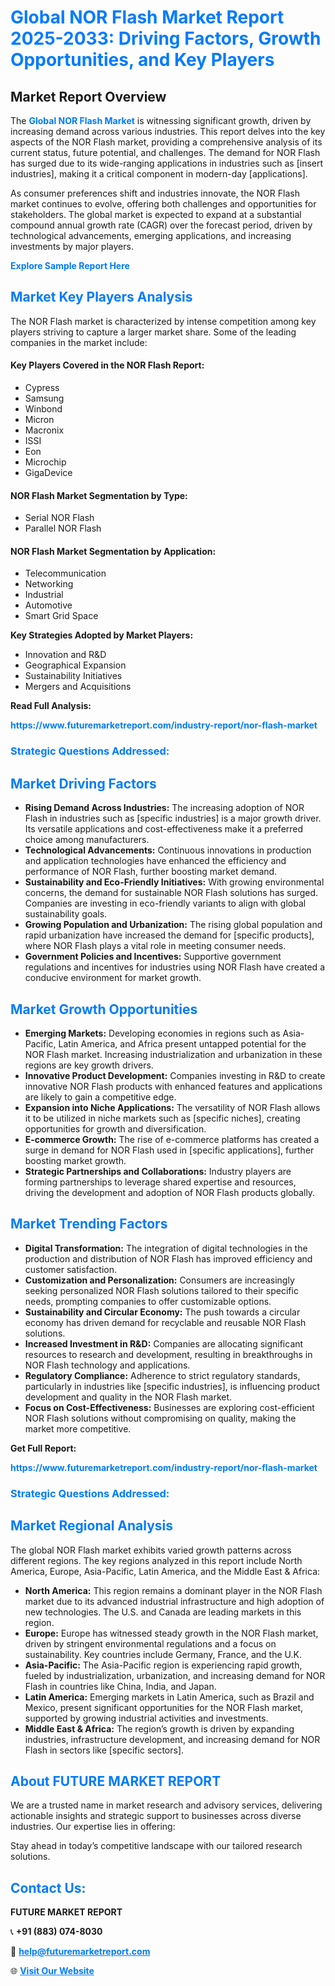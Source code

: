 <h1 style="color: #007BFF;">Global NOR Flash Market Report 2025-2033: Driving Factors, Growth Opportunities, and Key Players</h1>

<section id="overview">
<h2>Market Report Overview</h2>
<p>The <a href="https://www.futuremarketreport.com/industry-report/nor-flash-market" style="color: #007BFF; text-decoration: none;"><strong>Global NOR Flash Market</strong></a> is witnessing significant growth, driven by increasing demand across various industries. This report delves into the key aspects of the NOR Flash market, providing a comprehensive analysis of its current status, future potential, and challenges. The demand for NOR Flash has surged due to its wide-ranging applications in industries such as [insert industries], making it a critical component in modern-day [applications].</p>
<p>As consumer preferences shift and industries innovate, the NOR Flash market continues to evolve, offering both challenges and opportunities for stakeholders. The global market is expected to expand at a substantial compound annual growth rate (CAGR) over the forecast period, driven by technological advancements, emerging applications, and increasing investments by major players.</p>
</section>

<section id="overview">
<p><a href="https://www.futuremarketreport.com/request-sample/reportId=107321" style="color: #007BFF; text-decoration: none;"><strong>Explore Sample Report Here</strong></a></p>
</section>

<section id="key-players">
<h2 style="color: #007BFF;">Market Key Players Analysis</h2>
<p>The NOR Flash market is characterized by intense competition among key players striving to capture a larger market share. Some of the leading companies in the market include:</p>
<h4>Key Players Covered in the NOR Flash Report:</h4>
<ul><li>Cypress</li><li>Samsung</li><li>Winbond</li><li>Micron</li><li>Macronix</li><li>ISSI</li><li>Eon</li><li>Microchip</li><li>GigaDevice</li></ul>
<h4>NOR Flash Market Segmentation by Type:</h4>
<ul><li>Serial NOR Flash</li><li>Parallel NOR Flash</li></ul>

<h4>NOR Flash Market Segmentation by Application:</h4>
<ul><li>Telecommunication</li><li>Networking</li><li>Industrial</li><li>Automotive</li><li>Smart Grid Space</li></ul>
<p><strong>Key Strategies Adopted by Market Players:</strong></p>
<ul>
<li>Innovation and R&D</li>
<li>Geographical Expansion</li>
<li>Sustainability Initiatives</li>
<li>Mergers and Acquisitions</li>
</ul>
</section>

<section>
<p><strong>Read Full Analysis: </strong></p><a href="https://www.futuremarketreport.com/industry-report/nor-flash-market" style="color: #007BFF; text-decoration: none;"><strong>https://www.futuremarketreport.com/industry-report/nor-flash-market</strong></a>
<h3 style="color: #007BFF;">Strategic Questions Addressed:</h3>
</section>

<section id="driving-factors">
<h2 style="color: #007BFF;">Market Driving Factors</h2>
<ul>
<li><strong>Rising Demand Across Industries:</strong> The increasing adoption of NOR Flash in industries such as [specific industries] is a major growth driver. Its versatile applications and cost-effectiveness make it a preferred choice among manufacturers.</li>
<li><strong>Technological Advancements:</strong> Continuous innovations in production and application technologies have enhanced the efficiency and performance of NOR Flash, further boosting market demand.</li>
<li><strong>Sustainability and Eco-Friendly Initiatives:</strong> With growing environmental concerns, the demand for sustainable NOR Flash solutions has surged. Companies are investing in eco-friendly variants to align with global sustainability goals.</li>
<li><strong>Growing Population and Urbanization:</strong> The rising global population and rapid urbanization have increased the demand for [specific products], where NOR Flash plays a vital role in meeting consumer needs.</li>
<li><strong>Government Policies and Incentives:</strong> Supportive government regulations and incentives for industries using NOR Flash have created a conducive environment for market growth.</li>
</ul>
</section>

<section id="growth-opportunities">
<h2 style="color: #007BFF;">Market Growth Opportunities</h2>
<ul>
<li><strong>Emerging Markets:</strong> Developing economies in regions such as Asia-Pacific, Latin America, and Africa present untapped potential for the NOR Flash market. Increasing industrialization and urbanization in these regions are key growth drivers.</li>
<li><strong>Innovative Product Development:</strong> Companies investing in R&D to create innovative NOR Flash products with enhanced features and applications are likely to gain a competitive edge.</li>
<li><strong>Expansion into Niche Applications:</strong> The versatility of NOR Flash allows it to be utilized in niche markets such as [specific niches], creating opportunities for growth and diversification.</li>
<li><strong>E-commerce Growth:</strong> The rise of e-commerce platforms has created a surge in demand for NOR Flash used in [specific applications], further boosting market growth.</li>
<li><strong>Strategic Partnerships and Collaborations:</strong> Industry players are forming partnerships to leverage shared expertise and resources, driving the development and adoption of NOR Flash products globally.</li>
</ul>
</section>

<section id="trending-factors">
<h2 style="color: #007BFF;">Market Trending Factors</h2>
<ul>
<li><strong>Digital Transformation:</strong> The integration of digital technologies in the production and distribution of NOR Flash has improved efficiency and customer satisfaction.</li>
<li><strong>Customization and Personalization:</strong> Consumers are increasingly seeking personalized NOR Flash solutions tailored to their specific needs, prompting companies to offer customizable options.</li>
<li><strong>Sustainability and Circular Economy:</strong> The push towards a circular economy has driven demand for recyclable and reusable NOR Flash solutions.</li>
<li><strong>Increased Investment in R&D:</strong> Companies are allocating significant resources to research and development, resulting in breakthroughs in NOR Flash technology and applications.</li>
<li><strong>Regulatory Compliance:</strong> Adherence to strict regulatory standards, particularly in industries like [specific industries], is influencing product development and quality in the NOR Flash market.</li>
<li><strong>Focus on Cost-Effectiveness:</strong> Businesses are exploring cost-efficient NOR Flash solutions without compromising on quality, making the market more competitive.</li>
</ul>
</section>

<section>
<p><strong>Get Full Report: </strong></p><a href="https://www.futuremarketreport.com/industry-report/nor-flash-market" style="color: #007BFF; text-decoration: none;"><strong>https://www.futuremarketreport.com/industry-report/nor-flash-market</strong></a>
<h3 style="color: #007BFF;">Strategic Questions Addressed:</h3>
</section>


<section id="regional-analysis">
<h2 style="color: #007BFF;">Market Regional Analysis</h2>
<p>The global NOR Flash market exhibits varied growth patterns across different regions. The key regions analyzed in this report include North America, Europe, Asia-Pacific, Latin America, and the Middle East & Africa:</p>
<ul>
<li><strong>North America:</strong> This region remains a dominant player in the NOR Flash market due to its advanced industrial infrastructure and high adoption of new technologies. The U.S. and Canada are leading markets in this region.</li>
<li><strong>Europe:</strong> Europe has witnessed steady growth in the NOR Flash market, driven by stringent environmental regulations and a focus on sustainability. Key countries include Germany, France, and the U.K.</li>
<li><strong>Asia-Pacific:</strong> The Asia-Pacific region is experiencing rapid growth, fueled by industrialization, urbanization, and increasing demand for NOR Flash in countries like China, India, and Japan.</li>
<li><strong>Latin America:</strong> Emerging markets in Latin America, such as Brazil and Mexico, present significant opportunities for the NOR Flash market, supported by growing industrial activities and investments.</li>
<li><strong>Middle East & Africa:</strong> The region’s growth is driven by expanding industries, infrastructure development, and increasing demand for NOR Flash in sectors like [specific sectors].</li>
</ul>
</section>

<footer>
<h2 style="color: #007BFF;">About FUTURE MARKET REPORT</h2>
<p>We are a trusted name in market research and advisory services, delivering actionable insights and strategic support to businesses across diverse industries. Our expertise lies in offering:</p>

<p>Stay ahead in today’s competitive landscape with our tailored research solutions.</p>

<h2 style="color: #007BFF;">Contact Us:</h2>
<p><strong>FUTURE MARKET REPORT</strong></p>
<p>📞 <strong>+91 (883) 074-8030</strong></p>
<p>📧 <strong><a href="mailto:help@futuremarketreport.com" style="color: #007BFF;">help@futuremarketreport.com</a></strong></p>
<p>🌐 <strong><a href="https://www.futuremarketreport.com/" style="color: #007BFF;">Visit Our Website</a></strong></p>
</footer>